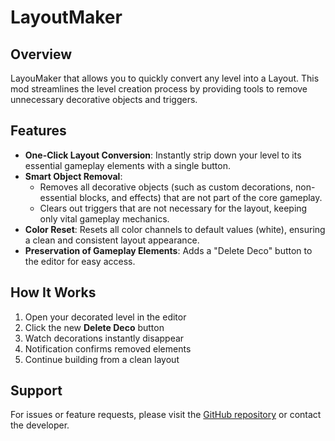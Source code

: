 # LayoutMaker
## Overview
LayouMaker that allows you to quickly convert any level into a Layout. This mod streamlines the level creation process by providing tools to remove unnecessary decorative objects and triggers.

## Features
- **One-Click Layout Conversion**: Instantly strip down your level to its essential gameplay elements with a single button.
- **Smart Object Removal**: 
  - Removes all decorative objects (such as custom decorations, non-essential blocks, and effects) that are not part of the core gameplay.
  - Clears out triggers that are not necessary for the layout, keeping only vital gameplay mechanics.
- **Color Reset**: Resets all color channels to default values (white), ensuring a clean and consistent layout appearance.
- **Preservation of Gameplay Elements**: Adds a "Delete Deco" button to the editor for easy access.
## How It Works
1. Open your decorated level in the editor
2. Click the new **Delete Deco** button
3. Watch decorations instantly disappear
4. Notification confirms removed elements
5. Continue building from a clean layout
## Support
For issues or feature requests, please visit the [GitHub repository](https://github.com/willida621/LayoutMaker) or contact the developer.